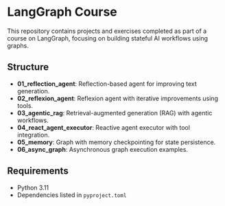 # LangGraph Course

This repository contains projects and exercises completed as part of a course on LangGraph, focusing on building stateful AI workflows using graphs.

## Structure

- **01_reflection_agent**: Reflection-based agent for improving text generation.
- **02_reflexion_agent**: Reflexion agent with iterative improvements using tools.
- **03_agentic_rag**: Retrieval-augmented generation (RAG) with agentic workflows.
- **04_react_agent_executor**: Reactive agent executor with tool integration.
- **05_memory**: Graph with memory checkpointing for state persistence.
- **06_async_graph**: Asynchronous graph execution examples.

## Requirements

- Python 3.11
- Dependencies listed in `pyproject.toml`
